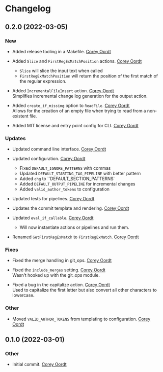 # Changelog

## 0.2.0 (2022-03-05)

### New

- Added release tooling in a Makefile. [Corey Oordt](coreyoordt@gmail.com)    

- Added `Slice` and `FirstRegExMatchPosition` actions. [Corey Oordt](coreyoordt@gmail.com)    
  - `Slice` will slice the input text when called
  - `FirstRegExMatchPosition` will return the position of the first match of the regular expression.

- Added `IncrementalFileInsert` action. [Corey Oordt](coreyoordt@gmail.com)    
  Simplifies incremental change log generation for the output action.

- Added `create_if_missing` option to `ReadFile`. [Corey Oordt](coreyoordt@gmail.com)    
  Allows for the creation of an empty file when trying to read from a non-existent file.

- Added MIT license and entry point config for CLI. [Corey Oordt](coreyoordt@gmail.com)    

### Updates

- Updated command line interface. [Corey Oordt](coreyoordt@gmail.com)    

- Updated configuration. [Corey Oordt](coreyoordt@gmail.com)    
  - Fixed `DEFAULT_IGNORE_PATTERNS` with commas
  - Updated `DEFAULT_STARTING_TAG_PIPELINE` with better pattern
  - Added `chg` to ``DEFAULT_SECTION_PATTERNS`
  - Added `DEFAULT_OUTPUT_PIPELINE` for incremental changes
  - Added `valid_author_tokens` to configuration

- Updated tests for pipelines. [Corey Oordt](coreyoordt@gmail.com)    

- Updates the commit template and rendering. [Corey Oordt](coreyoordt@gmail.com)    

- Updated `eval_if_callable`. [Corey Oordt](coreyoordt@gmail.com)    
  - Will now instantiate actions or pipelines and run them.

- Renamed `GetFirstRegExMatch` to `FirstRegExMatch`. [Corey Oordt](coreyoordt@gmail.com)    

### Fixes

- Fixed the merge handling in git_ops. [Corey Oordt](coreyoordt@gmail.com)    

- Fixed the `include_merges` setting. [Corey Oordt](coreyoordt@gmail.com)    
  Wasn't hooked up with the git_ops module.

- Fixed a bug in the capitalize action. [Corey Oordt](coreyoordt@gmail.com)    
  Used to capitalize the first letter but also convert all other characters to lowercase.

### Other

- Moved `VALID_AUTHOR_TOKENS` from templating to configuration. [Corey Oordt](coreyoordt@gmail.com)    


## 0.1.0 (2022-03-01)

### Other

- Initial commit. [Corey Oordt](coreyoordt@gmail.com)    
